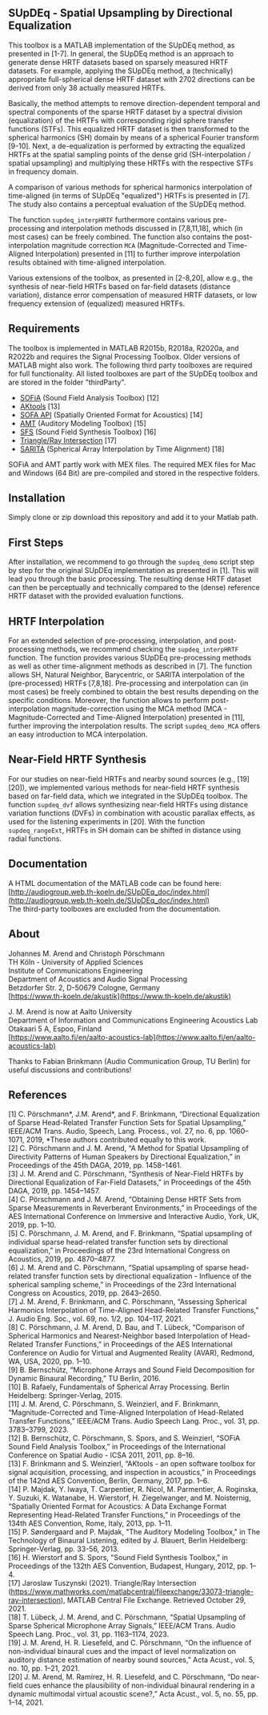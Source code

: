 ## SUpDEq - Spatial Upsampling by Directional Equalization
This toolbox is a MATLAB implementation of the SUpDEq method, as presented in [1-7]. In general, the SUpDEq method is an approach to generate dense HRTF datasets based on sparsely measured HRTF datasets. For example, applying the SUpDEq method, a (technically) appropriate full-spherical dense HRTF dataset with 2702 directions can be derived from only 38 actually measured HRTFs. 

Basically, the method attempts to remove direction-dependent temporal and spectral components of the sparse HRTF dataset by a spectral division (equalization) of the HRTFs with corresponding rigid sphere transfer functions (STFs). This equalized HRTF dataset is then transformed to the spherical harmonics (SH) domain by means of a spherical Fourier transform [9-10]. Next, a de-equalization is performed by extracting the equalized HRTFs at the spatial sampling points of the dense grid (SH-interpolation / spatial upsampling) and multiplying these HRTFs with the respective STFs in frequency domain.

A comparison of various methods for spherical harmonics interpolation of time-aligned (in terms of SUpDEq "equalized") HRTFs is presented in [7]. The study also contains a perceptual evaluation of the SUpDEq method. 

The function `supdeq_interpHRTF` furthermore contains various pre-processing and interpolation methods discussed in [7,8,11,18], which (in most cases) can be freely combined. The function also contains the post-interpolation magnitude correction `MCA` (Magnitude-Corrected and Time-Aligned Interpolation) presented in [11] to further improve interpolation results obtained with time-aligned interpolation. 

Various extensions of the toolbox, as presented in [2-8,20], allow e.g., the synthesis of near-field HRTFs based on far-field datasets (distance variation), distance error compensation of measured HRTF datasets, or low frequency extension of (equalized) measured HRTFs.

## Requirements
The toolbox is implemented in MATLAB R2015b, R2018a, R2020a, and R2022b and requires the Signal Processing Toolbox. Older versions of MATLAB might also work. The following third party toolboxes are required for full functionality. All listed toolboxes are part of the SUpDEq toolbox and are stored in the folder "thirdParty".

- [SOFiA](https://github.com/AudioGroupCologne/SOFiA) (Sound Field Analysis Toolbox) [12]  
- [AKtools](https://www.ak.tu-berlin.de/menue/publications/open_research_tools/aktools/) [13]   
- [SOFA API](https://sourceforge.net/projects/sofacoustics/) (Spatially Oriented Format for Acoustics) [14]  
- [AMT](http://amtoolbox.sourceforge.net) (Auditory Modeling Toolbox) [15]   
- [SFS](https://github.com/sfstoolbox/sfs-matlab) (Sound Field Synthesis Toolbox) [16]   
- [Triangle/Ray Intersection](https://www.mathworks.com/matlabcentral/fileexchange/33073-triangle-ray-intersection) [17]   
- [SARITA](https://github.com/AudioGroupCologne/SARITA) (Spherical Array Interpolation by Time Alignment) [18]   

SOFiA and AMT partly work with MEX files. The required MEX files for Mac and Windows (64 Bit) are pre-compiled and stored in the respective folders. 


## Installation
Simply clone or zip download this repository and add it to your Matlab path.

## First Steps
After installation, we recommend to go through the `supdeq_demo` script step by step for the original SUpDEq implementation as presented in [1]. This will lead you through the basic processing. The resulting dense HRTF dataset can then be perceptually and technically compared to the (dense) reference HRTF dataset with the provided evaluation functions.

## HRTF Interpolation

For an extended selection of pre-processing, interpolation, and post-processing methods, we recommend checking the `supdeq_interpHRTF` function. The function provides various SUpDEq pre-processing methods as well as other time-alignment methods as described in [7]. The function allows SH, Natural Neighbor, Barycentric, or SARITA interpolation of the (pre-processed) HRTFs [7,8,18]. Pre-processing and interpolation can (in most cases) be freely combined to obtain the best results depending on the specific conditions. Moreover, the function allows to perform post-interpolation magnitude-correction using the MCA method (MCA - Magnitude-Corrected and Time-Aligned Interpolation) presented in [11], further improving the interpolation results. The script `supdeq_demo_MCA` offers an easy introduction to MCA interpolation.

## Near-Field HRTF Synthesis

For our studies on near-field HRTFs and nearby sound sources (e.g., [19][20]), we implemented various methods for near-field HRTF synthesis based on far-field data, which we integrated in the SUpDEq toolbox. The function `supdeq_dvf` allows synthesizing near-field HRTFs using distance variation functions (DVFs) in combination with acoustic parallax effects, as used for the listening experiments in [20]. With the function `supdeq_rangeExt`, HRTFs in SH domain can be shifted in distance using radial functions. 

## Documentation
A HTML documentation of the MATLAB code can be found here:  
[http://audiogroup.web.th-koeln.de/SUpDEq_doc/index.html](http://audiogroup.web.th-koeln.de/SUpDEq_doc/index.html)  
The third-party toolboxes are excluded from the documentation.

## About
Johannes M. Arend and Christoph Pörschmann  
TH Köln - University of Applied Sciences  
Institute of Communications Engineering  
Department of Acoustics and Audio Signal Processing  
Betzdorfer Str. 2, D-50679 Cologne, Germany  
[https://www.th-koeln.de/akustik](https://www.th-koeln.de/akustik) 

J. M. Arend is now at Aalto University     
Department of Information and Communications Engineering
Acoustics Lab
Otakaari 5 A, Espoo, Finland   
[https://www.aalto.fi/en/aalto-acoustics-lab](https://www.aalto.fi/en/aalto-acoustics-lab)

Thanks to Fabian Brinkmann (Audio Communication Group, TU Berlin) for useful discussions and contributions!  

## References
[1] C. Pörschmann\*, J.M. Arend\*, and F. Brinkmann, “Directional Equalization of Sparse Head-Related Transfer Function Sets for Spatial Upsampling,” IEEE/ACM Trans. Audio, Speech, Lang. Process., vol. 27, no. 6, pp. 1060–1071, 2019, \*These authors contributed equally to this work.  
[2] C. Pörschmann and J. M. Arend, “A Method for Spatial Upsampling of Directivity Patterns of Human Speakers by Directional Equalization,” in Proceedings of the 45th DAGA, 2019, pp. 1458–1461.  
[3] J. M. Arend and C. Pörschmann, “Synthesis of Near-Field HRTFs by Directional Equalization of Far-Field Datasets,” in Proceedings of the 45th DAGA, 2019, pp. 1454–1457.  
[4] C. Pörschmann and J. M. Arend, “Obtaining Dense HRTF Sets from Sparse Measurements in Reverberant Environments,” in Proceedings of the AES International Conference on Immersive and Interactive Audio, York, UK, 2019, pp. 1–10.  
[5] C. Pörschmann, J. M. Arend, and F. Brinkmann, “Spatial upsampling of individual sparse head-related transfer function sets by directional equalization,” in Proceedings of the 23rd International Congress on Acoustics, 2019, pp. 4870–4877.  
[6] J. M. Arend and C. Pörschmann, “Spatial upsampling of sparse head-related transfer function sets by directional equalization - Influence of the spherical sampling scheme,” in Proceedings of the 23rd International Congress on Acoustics, 2019, pp. 2643–2650.   
[7] J. M. Arend, F. Brinkmann, and C. Pörschmann, “Assessing Spherical Harmonics Interpolation of Time-Aligned Head-Related Transfer Functions,” J. Audio Eng. Soc., vol. 69, no. 1/2, pp. 104–117, 2021.  
[8] C. Pörschmann, J. M. Arend, D. Bau, and T. Lübeck, “Comparison of Spherical Harmonics and Nearest-Neighbor based Interpolation of Head-Related Transfer Functions,” in Proceedings of the AES International Conference on Audio for Virtual and Augmented Reality (AVAR), Redmond, WA, USA, 2020, pp. 1–10.  
[9] B. Bernschütz, “Microphone Arrays and Sound Field Decomposition for Dynamic Binaural Recording,” TU Berlin, 2016.  
[10] B. Rafaely, Fundamentals of Spherical Array Processing. Berlin Heidelberg: Springer-Verlag, 2015.   
[11] J. M. Arend, C. Pörschmann, S. Weinzierl, and F. Brinkmann, “Magnitude-Corrected and Time-Aligned Interpolation of Head-Related Transfer Functions,” IEEE/ACM Trans. Audio Speech Lang. Proc., vol. 31, pp. 3783–3799, 2023.   
[12] B. Bernschütz, C. Pörschmann, S. Spors, and S. Weinzierl, “SOFiA Sound Field Analysis Toolbox,” in Proceedings of the International Conference on Spatial Audio - ICSA 2011, 2011, pp. 8–16.  
[13] F. Brinkmann and S. Weinzierl, “AKtools - an open software toolbox for signal acquisition, processing, and inspection in acoustics,” in Proceedings of the 142nd AES Convention, Berlin, Germany, 2017, pp. 1–6.  
[14] P. Majdak, Y. Iwaya, T. Carpentier, R. Nicol, M. Parmentier, A. Roginska, Y. Suzuki, K. Watanabe, H. Wierstorf, H. Ziegelwanger, and M. Noisternig, “Spatially Oriented Format for Acoustics: A Data Exchange Format Representing Head-Related Transfer Functions,” in Proceedings of the 134th AES Convention, Rome, Italy, 2013, pp. 1–11.  
[15] P. Søndergaard and P. Majdak, "The Auditory Modeling Toolbox," in The Technology of Binaural Listening, edited by J. Blauert, Berlin Heidelberg: Springer-Verlag, pp. 33-56, 2013.  
[16] H. Wierstorf and S. Spors, "Sound Field Synthesis Toolbox," in Proceedings of the 132th AES Convention, Budapest, Hungary, 2012, pp. 1–4.  
[17] Jaroslaw Tuszynski (2021). Triangle/Ray Intersection (https://www.mathworks.com/matlabcentral/fileexchange/33073-triangle-ray-intersection), MATLAB Central File Exchange. Retrieved October 29, 2021.  
[18] T. Lübeck, J. M. Arend, and C. Pörschmann, “Spatial Upsampling of Sparse Spherical Microphone Array Signals,” IEEE/ACM Trans. Audio Speech Lang. Proc., vol. 31, pp. 1163–1174, 2023.  
[19] J. M. Arend, H. R. Liesefeld, and C. Pörschmann, “On the influence of non-individual binaural cues and the impact of level normalization on auditory distance estimation of nearby sound sources,” Acta Acust., vol. 5, no. 10, pp. 1–21, 2021.  
[20] J. M. Arend, M. Ramírez, H. R. Liesefeld, and C. Pörschmann, “Do near-field cues enhance the plausibility of non-individual binaural rendering in a dynamic multimodal virtual acoustic scene?,” Acta Acust., vol. 5, no. 55, pp. 1–14, 2021.  

